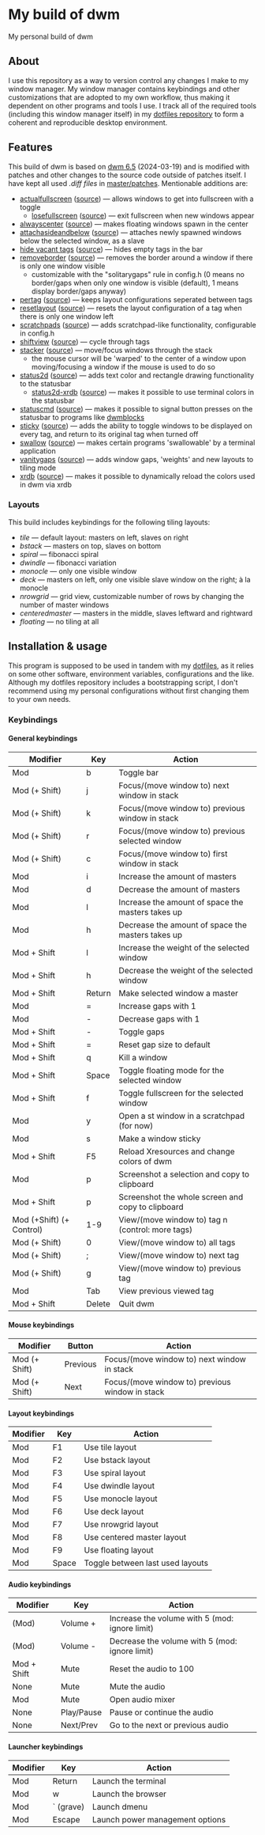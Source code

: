 # My build of dwm

My personal build of dwm

## About
I use this repository as a way to version control any changes I make to my window manager. My window manager contains keybindings and other customizations that are adopted to my own workflow, thus making it dependent on other programs and tools I use. I track all of the required tools (including this window manager itself) in my [dotfiles repository](https://github.com/consoom/comfydots) to form a coherent and reproducible desktop environment.

## Features
This build of dwm is based on [dwm 6.5](https://dl.suckless.org/dwm/dwm-6.5.tar.gz) (2024-03-19) and is modified with patches and other changes to the source code outside of patches itself. I have kept all used *.diff files* in [master/patches](https://github.com/consoom/dwm/tree/master/patches). Mentionable additions are:

- [actualfullscreen](https://github.com/consoom/dwm/blob/master/patches/dwm-actualfullscreen-20211013-cb3f58a.diff) ([source](https://dwm.suckless.org/patches/actualfullscreen/)) — allows windows to get into fullscreen with a toggle
    - [losefullscreen](https://github.com/consoom/dwm/blob/master/patches/dwm-losefullscreen-6.3.diff) ([source](https://github.com/bakkeby/patches/blob/3aa6a4587c420faabc22aaf6dc2740bb879be89d/dwm/dwm-losefullscreen-6.3.diff)) — exit fullscreen when new windows appear
- [alwayscenter](https://github.com/consoom/dwm/blob/master/patches/dwm-alwayscenter-20200625-f04cac6.diff) ([source](https://dwm.suckless.org/patches/alwayscenter/)) — makes floating windows spawn in the center
- [attachasideandbelow](https://github.com/consoom/dwm/blob/master/patches/dwm-attachasideandbelow-6.4.diff) ([source](https://dwm.suckless.org/patches/attachasideandbelow/)) — attaches newly spawned windows below the selected window, as a slave
- [hide vacant tags](https://github.com/consoom/dwm/blob/master/patches/dwm-hide_vacant_tags-6.4.diff) ([source](https://dwm.suckless.org/patches/hide_vacant_tags/)) — hides empty tags in the bar
- [removeborder](https://github.com/consoom/dwm/blob/master/patches/dwm-removeborder-20220626-d3f93c7.diff) ([source](https://dwm.suckless.org/patches/removeborder/)) — removes the border around a window if there is only one window visible
    - customizable with the "solitarygaps" rule in config.h (0 means no border/gaps when only one window is visible (default), 1 means display border/gaps anyway)
- [pertag](https://github.com/consoom/dwm/blob/master/patches/dwm-pertag_with_sel-20231003-9f88553.diff) ([source](https://dwm.suckless.org/patches/pertag/)) — keeps layout configurations seperated between tags
- [resetlayout](https://github.com/consoom/dwm/blob/master/patches/dwm-resetlayout-6.2.diff) ([source](https://dwm.suckless.org/patches/resetlayout/)) — resets the layout configuration of a tag when there is only one window left
- [scratchpads](https://github.com/consoom/dwm/blob/master/patches/dwm-scratchpads-20200414-728d397b.diff) ([source](https://dwm.suckless.org/patches/scratchpads/)) — adds scratchpad-like functionality, configurable in config.h
- [shiftview](https://github.com/consoom/dwm/blob/master/shiftview.c) ([source](https://dwm.suckless.org/patches/nextprev/)) — cycle through tags
- [stacker](https://github.com/consoom/dwm/blob/master/patches/dwm-stacker-6.2.diff) ([source](https://dwm.suckless.org/patches/stacker/)) — move/focus windows through the stack
	- the mouse cursor will be 'warped' to the center of a window upon moving/focusing a window if the mouse is used to do so
- [status2d](https://github.com/consoom/dwm/blob/master/patches/dwm-status2d-statuscmd-6.4.diff) ([source](https://git.speedie.site/speedie/patches/src/commit/fc507e92d68ce579b37190fdab9ef108bbb550f2/dwm-status2d-statuscmd-6.4.diff)) — adds text color and rectangle drawing functionality to the statusbar
    - [status2d-xrdb](https://github.com/consoom/dwm/blob/master/patches/dwm-status2d-xrdb-6.2.diff) ([source](https://dwm.suckless.org/patches/status2d/)) — makes it possible to use terminal colors in the statusbar
- [statuscmd](https://github.com/consoom/dwm/blob/master/patches/dwm-status2d-statuscmd-6.4.diff) ([source](https://git.speedie.site/speedie/patches/src/commit/fc507e92d68ce579b37190fdab9ef108bbb550f2/dwm-status2d-statuscmd-6.4.diff)) — makes it possible to signal button presses on the statusbar to programs like [dwmblocks](https://github.com/consoom/dwmblocks)
- [sticky](https://github.com/consoom/dwm/blob/master/patches/dwm-sticky-2022-12-05-d47ba0b.diff) ([source](https://dwm.suckless.org/patches/sticky/)) — adds the ability to toggle windows to be displayed on every tag, and return to its original tag when turned off
- [swallow](https://github.com/consoom/dwm/blob/master/patches/dwm-swallow-6.3.diff) ([source](https://dwm.suckless.org/patches/swallow/)) — makes certain programs 'swallowable' by a terminal application
- [vanitygaps](https://github.com/consoom/dwm/blob/master/patches/dwm-cfacts-vanitygaps-6.4_combo.diff) ([source](https://dwm.suckless.org/patches/vanitygaps/)) — adds window gaps, 'weights' and new layouts to tiling mode
- [xrdb](https://github.com/consoom/dwm/blob/master/patches/dwm-xrdb-6.4.diff) ([source](https://dwm.suckless.org/patches/xrdb/)) — makes it possible to dynamically reload the colors used in dwm via xrdb

### Layouts
This build includes keybindings for the following tiling layouts:
- *tile* — default layout: masters on left, slaves on right
- *bstack* — masters on top, slaves on bottom
- *spiral* — fibonacci spiral
- *dwindle* — fibonacci variation
- *monocle* — only one visible window
- *deck* — masters on left, only one visible slave window on the right; à la monocle
- *nrowgrid* — grid view, customizable number of rows by changing the number of master windows
- *centeredmaster* — masters in the middle, slaves leftward and rightward
- *floating* — no tiling at all

## Installation & usage
This program is supposed to be used in tandem with my [dotfiles](https://github.com/consoom/comfydots), as it relies on some other software, environment variables, configurations and the like. Although my dotfiles repository includes a bootstrapping script, I don't recommend using my personal configurations without first changing them to your own needs.

### Keybindings

#### General keybindings
| **Modifier**            | **Key**   | **Action**                                        |
|-------------------------|-----------|---------------------------------------------------|
|           Mod           |     b     | Toggle bar                                        |
|      Mod (+ Shift)      |     j     | Focus/(move window to) next window in stack       |
|      Mod (+ Shift)      |     k     | Focus/(move window to) previous window in stack   |
|      Mod (+ Shift)      |     r     | Focus/(move window to) previous selected window   |
|      Mod (+ Shift)      |     c     | Focus/(move window to) first window in stack      |
|           Mod           |     i     | Increase the amount of masters                    |
|           Mod           |     d     | Decrease the amount of masters                    |
|           Mod           |     l     | Increase the amount of space the masters takes up |
|           Mod           |     h     | Decrease the amount of space the masters takes up |
|       Mod + Shift       |     l     | Increase the weight of the selected window        |
|       Mod + Shift       |     h     | Decrease the weight of the selected window        |
|       Mod + Shift       |   Return  | Make selected window a master                     |
|           Mod           |     =     | Increase gaps with 1                              |
|           Mod           |     -     | Decrease gaps with 1                              |
|       Mod + Shift       |     -     | Toggle gaps                                       |
|       Mod + Shift       |     =     | Reset gap size to default                         |
|       Mod + Shift       |     q     | Kill a window                                     |
|       Mod + Shift       |   Space   | Toggle floating mode for the selected window      |
|       Mod + Shift       |     f     | Toggle fullscreen for the selected window         |
|           Mod           |     y     | Open a st window in a scratchpad (for now)        |
|           Mod           |     s     | Make a window sticky                              |
|       Mod + Shift       |     F5    | Reload Xresources and change colors of dwm        |
|           Mod           |     p     | Screenshot a selection and copy to clipboard      |
|       Mod + Shift       |     p     | Screenshot the whole screen and copy to clipboard |
| Mod (+Shift) (+ Control)|    1-9    | View/(move window to) tag n (control: more tags)  |
|      Mod (+ Shift)      |     0     | View/(move window to) all tags                    |
|      Mod (+ Shift)      |     ;     | View/(move window to) next tag                    |
|      Mod (+ Shift)      |     g     | View/(move window to) previous tag                |
|           Mod           |    Tab    | View previous viewed tag                          |
|       Mod + Shift       |   Delete  | Quit dwm                                          |

#### Mouse keybindings
| **Modifier**            | **Button**   | **Action**                                     |
|-------------------------|-----------|---------------------------------------------------|
|      Mod (+ Shift)      |  Previous | Focus/(move window to) next window in stack       |
|      Mod (+ Shift)      |    Next   | Focus/(move window to) previous window in stack   |

#### Layout keybindings
| **Modifier**            | **Key**   | **Action**                                        |
|-------------------------|-----------|---------------------------------------------------|
|           Mod           |     F1    | Use tile layout                                   |
|           Mod           |     F2    | Use bstack layout                                 |
|           Mod           |     F3    | Use spiral layout                                 |
|           Mod           |     F4    | Use dwindle layout                                |
|           Mod           |     F5    | Use monocle layout                                |
|           Mod           |     F6    | Use deck layout                                   |
|           Mod           |     F7    | Use nrowgrid layout                               |
|           Mod           |     F8    | Use centered master layout                        |
|           Mod           |     F9    | Use floating layout                               |
|           Mod           |   Space   | Toggle between last used layouts                  |

#### Audio keybindings
| **Modifier**            | **Key**   | **Action**                                        |
|-------------------------|-----------|---------------------------------------------------|
|          (Mod)          |  Volume + | Increase the volume with 5 (mod: ignore limit)    |
|          (Mod)          |  Volume - | Decrease the volume with 5 (mod: ignore limit)    |
|       Mod + Shift       |    Mute   | Reset the audio to 100                            |
|          None           |    Mute   | Mute the audio                                    |
|           Mod           |    Mute   | Open audio mixer                                  |
|          None           | Play/Pause| Pause or continue the audio                       |
|          None           | Next/Prev | Go to the next or previous audio                  |

#### Launcher keybindings
| **Modifier**            | **Key**   | **Action**                                        |
|-------------------------|-----------|---------------------------------------------------|
|           Mod           |   Return  | Launch the terminal                               |
|           Mod           |     w     | Launch the browser                                |
|           Mod           | ` (grave) | Launch dmenu                                      |
|           Mod           |   Escape  | Launch power management options                   |
